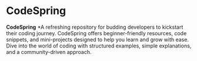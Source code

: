 # CodeSpring
**CodeSpring**   *A refreshing repository for budding developers to kickstart their coding journey. CodeSpring offers beginner-friendly resources, code snippets, and mini-projects designed to help you learn and grow with ease. Dive into the world of coding with structured examples, simple explanations, and a community-driven approach.
